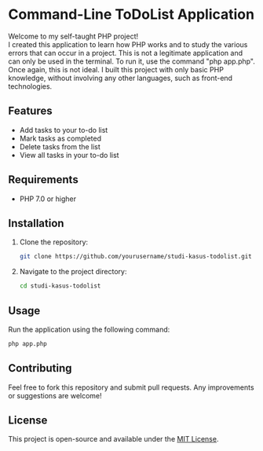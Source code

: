 
# Command-Line ToDoList Application  

Welcome to my self-taught PHP project!  
I created this application to learn how PHP works and to study the various errors that can occur in a project. This is not a legitimate application and can only be used in the terminal. To run it, use the command "php app.php". Once again, this is not ideal. I built this project with only basic PHP knowledge, without involving any other languages, such as front-end technologies.

## Features

- Add tasks to your to-do list
- Mark tasks as completed
- Delete tasks from the list
- View all tasks in your to-do list

## Requirements

- PHP 7.0 or higher

## Installation

1. Clone the repository:
    ```sh
    git clone https://github.com/yourusername/studi-kasus-todolist.git
    ```
2. Navigate to the project directory:
    ```sh
    cd studi-kasus-todolist
    ```

## Usage

Run the application using the following command:
```sh
php app.php
```

## Contributing

Feel free to fork this repository and submit pull requests. Any improvements or suggestions are welcome!

## License

This project is open-source and available under the [MIT License](LICENSE).
